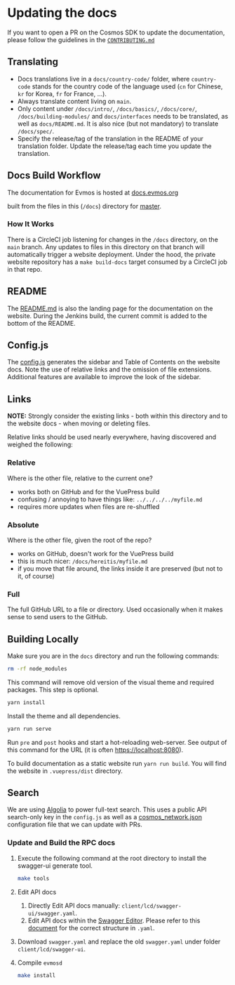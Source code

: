 # Updating the docs

If you want to open a PR on the Cosmos SDK to update the documentation,
please follow the guidelines in the
[`CONTRIBUTING.md`](https://github.com/evmos/evmos/tree/main/CONTRIBUTING.md#updating-documentation)

## Translating

- Docs translations live in a `docs/country-code/` folder,
  where `country-code` stands for the country code of the language used
  (`cn` for Chinese, `kr` for Korea, `fr` for France, ...).
- Always translate content living on `main`.
- Only content under `/docs/intro/`, `/docs/basics/`, `/docs/core/`, `/docs/building-modules/` and `docs/interfaces`
  needs to be translated, as well as `docs/README.md`.
  It is also nice (but not mandatory) to translate `/docs/spec/`.
- Specify the release/tag of the translation in the README of your translation folder.
  Update the release/tag each time you update the translation.

## Docs Build Workflow

The documentation for Evmos is hosted at [docs.evmos.org](https://docs.evmos.org/)

built from the files in this (`/docs`) directory for
[master](https://github.com/evmos/evmos/tree/main/docs).

### How It Works

There is a CircleCI job listening for changes in the `/docs` directory, on
the `main` branch. Any updates to files in this directory
on that branch will automatically trigger a website deployment. Under the hood,
the private website repository has a `make build-docs` target consumed by a CircleCI job in that repo.

## README

The [README.md](./README.md) is also the landing page for the documentation
on the website. During the Jenkins build, the current commit is added to the bottom
of the README.

## Config.js

The [config.js](./.vuepress/config.js) generates the sidebar and Table of Contents
on the website docs. Note the use of relative links and the omission of
file extensions. Additional features are available to improve the look
of the sidebar.

## Links

**NOTE:** Strongly consider the existing links - both within this directory
and to the website docs - when moving or deleting files.

Relative links should be used nearly everywhere, having discovered and weighed the following:

### Relative

Where is the other file, relative to the current one?

- works both on GitHub and for the VuePress build
- confusing / annoying to have things like: `../../../../myfile.md`
- requires more updates when files are re-shuffled

### Absolute

Where is the other file, given the root of the repo?

- works on GitHub, doesn't work for the VuePress build
- this is much nicer: `/docs/hereitis/myfile.md`
- if you move that file around, the links inside it are preserved (but not to it, of course)

### Full

The full GitHub URL to a file or directory. Used occasionally when it makes sense
to send users to the GitHub.

## Building Locally

Make sure you are in the `docs` directory and run the following commands:

```bash
rm -rf node_modules
```

This command will remove old version of the visual theme and required packages. This step is optional.

```bash
yarn install
```

Install the theme and all dependencies.

```bash
yarn run serve
```

Run `pre` and `post` hooks and start a hot-reloading web-server. <!-- markdown-link-check-disable-next-line -->
See output of this command for the URL (it is often [https://localhost:8080](https://localhost:8080)).

To build documentation as a static website run `yarn run build`.
You will find the website in `.vuepress/dist` directory.

## Search

We are using [Algolia](https://www.algolia.com) to power full-text search.
This uses a public API search-only key in the `config.js`
as well as a [cosmos_network.json](https://github.com/algolia/docsearch-configs/blob/master/configs/cosmos-sdk.json)
configuration file that we can update with PRs.

### Update and Build the RPC docs

1. Execute the following command at the root directory to install the swagger-ui generate tool.
  
   ```bash
   make tools
   ```

2. Edit API docs

   1. Directly Edit API docs manually: `client/lcd/swagger-ui/swagger.yaml`.
   2. Edit API docs within the [Swagger Editor](https://editor.swagger.io/).
      Please refer to this [document](https://swagger.io/docs/specification/2-0/basic-structure/)
      for the correct structure in `.yaml`.

3. Download `swagger.yaml` and replace the old `swagger.yaml` under folder `client/lcd/swagger-ui`.

4. Compile `evmosd`

   ```bash
   make install
   ```
